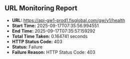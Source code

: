 ## URL Monitoring Report

- **URL:** https://api-gw1-prod1.fisglobal.com/gw/v1/health
- **Start Time:** 2025-09-17T07:35:56.994551
- **End Time:** 2025-09-17T07:35:57.159292
- **Total Time Taken:** 0.164741 seconds
- **HTTP Status Code:** 403
- **Status:** Failure
- **Failure Reason:** HTTP Status Code: 403
